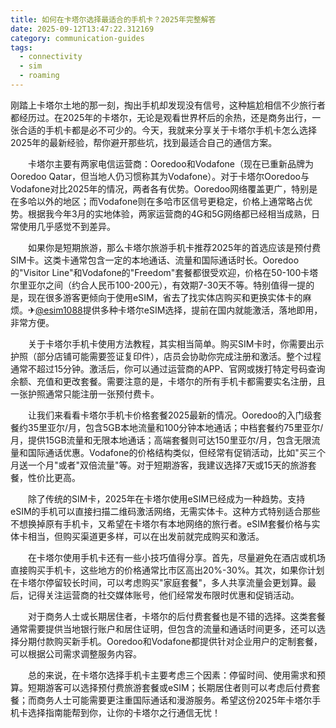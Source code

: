```yaml
---
title: 如何在卡塔尔选择最适合的手机卡？2025年完整解答
date: 2025-09-12T13:47:22.312169
category: communication-guides
tags:
  - connectivity
  - sim
  - roaming
---
```


刚踏上卡塔尔土地的那一刻，掏出手机却发现没有信号，这种尴尬相信不少旅行者都经历过。在2025年的卡塔尔，无论是观看世界杯后的余热，还是商务出行，一张合适的手机卡都是必不可少的。今天，我就来分享关于卡塔尔手机卡怎么选择2025年的最新经验，帮你避开那些坑，找到最适合自己的通信方案。

　　卡塔尔主要有两家电信运营商：Ooredoo和Vodafone（现在已重新品牌为Ooredoo Qatar，但当地人仍习惯称其为Vodafone）。对于卡塔尔Ooredoo与Vodafone对比2025年的情况，两者各有优势。Ooredoo网络覆盖更广，特别是在多哈以外的地区；而Vodafone则在多哈市区信号更稳定，价格上通常略占优势。根据我今年3月的实地体验，两家运营商的4G和5G网络都已经相当成熟，日常使用几乎感觉不到差异。

　　如果你是短期旅游，那么卡塔尔旅游手机卡推荐2025年的首选应该是预付费SIM卡。这类卡通常包含一定的本地通话、流量和国际通话时长。Ooredoo的"Visitor Line"和Vodafone的"Freedom"套餐都很受欢迎，价格在50-100卡塔尔里亚尔之间（约合人民币100-200元），有效期7-30天不等。特别值得一提的是，现在很多游客更倾向于使用eSIM，省去了找实体店购买和更换实体卡的麻烦。✈[@esim1088](https://t.me/s/esim1088)提供多种卡塔尔eSIM选择，提前在国内就能激活，落地即用，非常方便。

　　关于卡塔尔手机卡使用方法教程，其实相当简单。购买SIM卡时，你需要出示护照（部分店铺可能需要签证复印件），店员会协助你完成注册和激活。整个过程通常不超过15分钟。激活后，你可以通过运营商的APP、官网或拨打特定号码查询余额、充值和更改套餐。需要注意的是，卡塔尔的所有手机卡都需要实名注册，且一张护照通常只能注册一张预付费卡。

　　让我们来看看卡塔尔手机卡价格套餐2025最新的情况。Ooredoo的入门级套餐约35里亚尔/月，包含5GB本地流量和100分钟本地通话；中档套餐约75里亚尔/月，提供15GB流量和无限本地通话；高端套餐则可达150里亚尔/月，包含无限流量和国际通话优惠。Vodafone的价格结构类似，但经常有促销活动，比如"买三个月送一个月"或者"双倍流量"等。对于短期游客，我建议选择7天或15天的旅游套餐，性价比更高。

　　除了传统的SIM卡，2025年在卡塔尔使用eSIM已经成为一种趋势。支持eSIM的手机可以直接扫描二维码激活网络，无需实体卡。这种方式特别适合那些不想换掉原有手机卡，又希望在卡塔尔有本地网络的旅行者。eSIM套餐价格与实体卡相当，但购买渠道更多样，可以在出发前就完成购买和激活。

　　在卡塔尔使用手机卡还有一些小技巧值得分享。首先，尽量避免在酒店或机场直接购买手机卡，这些地方的价格通常比市区高出20%-30%。其次，如果你计划在卡塔尔停留较长时间，可以考虑购买"家庭套餐"，多人共享流量会更划算。最后，记得关注运营商的社交媒体账号，他们经常发布限时优惠和促销活动。

　　对于商务人士或长期居住者，卡塔尔的后付费套餐也是不错的选择。这类套餐通常需要提供当地银行账户和居住证明，但包含的流量和通话时间更多，还可以选择分期付款购买新手机。Ooredoo和Vodafone都提供针对企业用户的定制套餐，可以根据公司需求调整服务内容。

　　总的来说，在卡塔尔选择手机卡主要考虑三个因素：停留时间、使用需求和预算。短期游客可以选择预付费旅游套餐或eSIM；长期居住者则可以考虑后付费套餐；而商务人士可能需要更注重国际通话和漫游服务。希望这份2025年卡塔尔手机卡选择指南能帮到你，让你的卡塔尔之行通信无忧！